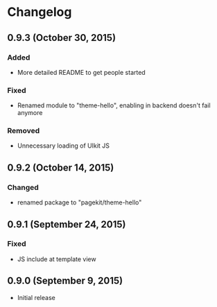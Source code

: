 # Changelog

## 0.9.3 (October 30, 2015)

### Added
- More detailed README to get people started

### Fixed
- Renamed module to "theme-hello", enabling in backend doesn't fail anymore

### Removed
- Unnecessary loading of UIkit JS

## 0.9.2 (October 14, 2015)

### Changed
- renamed package to "pagekit/theme-hello"

## 0.9.1 (September 24, 2015)

### Fixed
- JS include at template view

## 0.9.0 (September 9, 2015)

- Initial release
